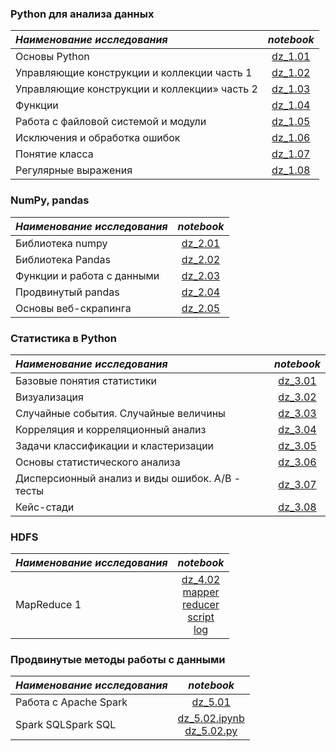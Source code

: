 ### Python для анализа данных

| ***Наименование исследования***  | ***notebook*** |
|:------------- |:-----------:|
| Основы Python |[dz_1.01][1]|
| Управляющие конструкции и коллекции часть 1 |[dz_1.02][2]|
| Управляющие конструкции и коллекции» часть 2 |[dz_1.03][3]|
| Функции |[dz_1.04][4]|
| Работа с файловой системой и модули|[dz_1.05][5]|
| Исключения и обработка ошибок|[dz_1.06][6]|
| Понятие класса|[dz_1.07][7]|
| Регулярные выражения|[dz_1.08][8]|


### NumPy, pandas

| ***Наименование исследования***  | ***notebook*** |
|:------------- |:-----------:|
| Библиотека numpy |[dz_2.01][9]|
| Библиотека Pandas |[dz_2.02][10]|
| Функции и работа с данными |[dz_2.03][11]|
| Продвинутый pandas |[dz_2.04][12]|
| Основы веб-скрапинга |[dz_2.05][13]|


### Статистика в Python

| ***Наименование исследования***  | ***notebook*** |
|:------------- |:-----------:|
| Базовые понятия статистики        |[dz_3.01][14]|
| Визуализация         |[dz_3.02][15]|
| Случайные события. Случайные величины         |[dz_3.03][16]|
| Корреляция и корреляционный анализ         |[dz_3.04][17]|
| Задачи классификации и кластеризации         |[dz_3.05][18]|
| Основы статистического анализа         |[dz_3.06][19]|
| Дисперсионный анализ и виды ошибок. А/В - тесты         |[dz_3.07][20]|
| Кейс-стади         |[dz_3.08][21]|


### HDFS

| ***Наименование исследования***  | ***notebook*** |
|:------------- |:-----------:|
| MapReduce 1       |[dz_4.02][22]<br>[mapper][23]<br>[reducer][24]<br>[script][25]<br>[log][26]|


### Продвинутые методы работы с данными

| ***Наименование исследования***  |             ***notebook***              |
|:------------- |:---------------------------------------:|
| Работа с Apache Spark       |              [dz_5.01][27]              |
| Spark SQLSpark SQL      | [dz_5.02.ipynb][28]<br>[dz_5.02.py][29] |





[1]:https://github.com/choodnovsky/Neto_DEGP-12/blob/master/dz_1.01.ipynb
[2]:https://github.com/choodnovsky/Neto_DEGP-12/blob/master/dz_1.02.ipynb
[3]:https://github.com/choodnovsky/Neto_DEGP-12/blob/master/dz_1.03.ipynb
[4]:https://github.com/choodnovsky/Neto_DEGP-12/blob/master/dz_1.04.ipynb
[5]:https://github.com/choodnovsky/Neto_DEGP-12/blob/master/dz_1.05.ipynb
[6]:https://github.com/choodnovsky/Neto_DEGP-12/blob/master/dz_1.06.ipynb
[7]:https://github.com/choodnovsky/Neto_DEGP-12/blob/master/dz_1.07.ipynb
[8]:https://github.com/choodnovsky/Neto_DEGP-12/blob/master/dz_1.08.ipynb

[9]:https://github.com/choodnovsky/Neto_DEGP-12/blob/master/dz_2.01.ipynb
[10]:https://github.com/choodnovsky/Neto_DEGP-12/blob/master/dz_2.02.ipynb
[11]:https://github.com/choodnovsky/Neto_DEGP-12/blob/master/dz_2.03.ipynb
[12]:https://github.com/choodnovsky/Neto_DEGP-12/blob/master/dz_2.04.ipynb
[13]:https://github.com/choodnovsky/Neto_DEGP-12/blob/master/dz_2.05.ipynb

[14]:https://github.com/choodnovsky/Neto_DEGP-12/blob/master/dz_3.01.ipynb
[15]:https://github.com/choodnovsky/Neto_DEGP-12/blob/master/dz_3.02.ipynb
[16]:https://github.com/choodnovsky/Neto_DEGP-12/blob/master/dz_3.03.ipynb
[17]:https://github.com/choodnovsky/Neto_DEGP-12/blob/master/dz_3.04.ipynb
[18]:https://github.com/choodnovsky/Neto_DEGP-12/blob/master/dz_3.05.ipynb
[19]:https://github.com/choodnovsky/Neto_DEGP-12/blob/master/dz_3.06.ipynb
[20]:https://github.com/choodnovsky/Neto_DEGP-12/blob/master/dz_3.07.ipynb
[21]:https://github.com/choodnovsky/Neto_DEGP-12/blob/master/dz_3.08.ipynb

[22]:https://github.com/choodnovsky/Neto_DEGP-12/blob/master/dz_4.02.ipynb
[23]:https://github.com/choodnovsky/Neto_DEGP-12/blob/master/mapper.py
[24]:https://github.com/choodnovsky/Neto_DEGP-12/blob/master/reducer.py
[25]:https://github.com/choodnovsky/Neto_DEGP-12/blob/master/mapreduce_1.sh
[26]:https://raw.githubusercontent.com/choodnovsky/Neto_DEGP-12/master/result.log
[27]:https://raw.githubusercontent.com/choodnovsky/Neto_DEGP-12/master/dz_5.01.txt
[28]:https://github.com/choodnovsky/Neto_DEGP-12/blob/master/dz_5.02.ipynb
[29]:https://github.com/choodnovsky/Neto_DEGP-12/blob/master/dz_5.02.py
